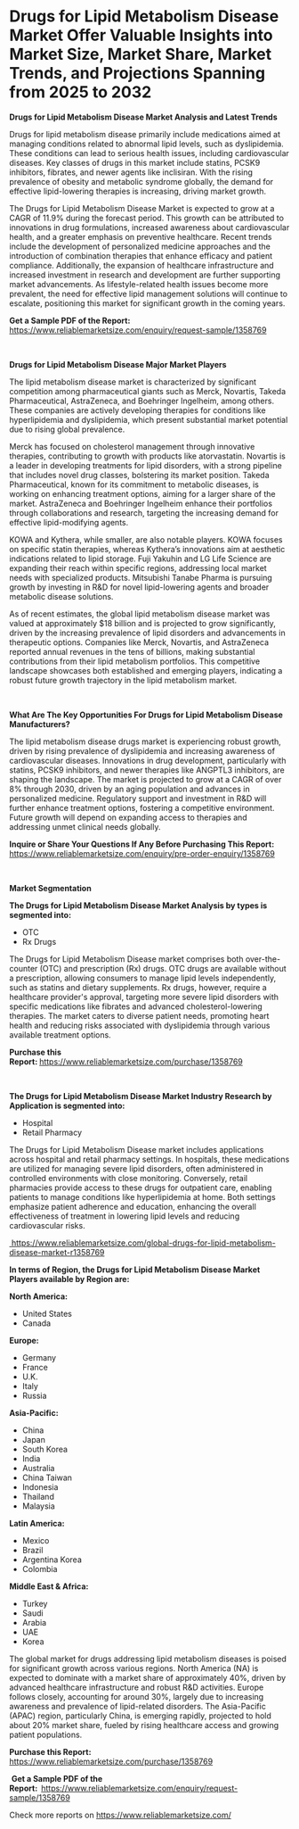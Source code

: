<p><h1>Drugs for Lipid Metabolism Disease Market Offer Valuable Insights into Market Size, Market Share, Market Trends, and Projections Spanning from 2025 to 2032</h1></p><p><strong>Drugs for Lipid Metabolism Disease Market Analysis and Latest Trends</strong></p>
<p><p>Drugs for lipid metabolism disease primarily include medications aimed at managing conditions related to abnormal lipid levels, such as dyslipidemia. These conditions can lead to serious health issues, including cardiovascular diseases. Key classes of drugs in this market include statins, PCSK9 inhibitors, fibrates, and newer agents like inclisiran. With the rising prevalence of obesity and metabolic syndrome globally, the demand for effective lipid-lowering therapies is increasing, driving market growth.</p><p>The Drugs for Lipid Metabolism Disease Market is expected to grow at a CAGR of 11.9% during the forecast period. This growth can be attributed to innovations in drug formulations, increased awareness about cardiovascular health, and a greater emphasis on preventive healthcare. Recent trends include the development of personalized medicine approaches and the introduction of combination therapies that enhance efficacy and patient compliance. Additionally, the expansion of healthcare infrastructure and increased investment in research and development are further supporting market advancements. As lifestyle-related health issues become more prevalent, the need for effective lipid management solutions will continue to escalate, positioning this market for significant growth in the coming years.</p></p>
<p><strong>Get a Sample PDF of the Report:&nbsp;</strong> <a href="https://www.reliablemarketsize.com/enquiry/request-sample/1358769?utm_campaign=1197&utm_medium=2&utm_source=Github&utm_content=ia&utm_term=22032025&utm_id=drugs-for-lipid-metabolism-disease">https://www.reliablemarketsize.com/enquiry/request-sample/1358769</a></p>
<p>&nbsp;</p>
<p><strong>Drugs for Lipid Metabolism Disease Major Market Players</strong></p>
<p><p>The lipid metabolism disease market is characterized by significant competition among pharmaceutical giants such as Merck, Novartis, Takeda Pharmaceutical, AstraZeneca, and Boehringer Ingelheim, among others. These companies are actively developing therapies for conditions like hyperlipidemia and dyslipidemia, which present substantial market potential due to rising global prevalence.</p><p>Merck has focused on cholesterol management through innovative therapies, contributing to growth with products like atorvastatin. Novartis is a leader in developing treatments for lipid disorders, with a strong pipeline that includes novel drug classes, bolstering its market position. Takeda Pharmaceutical, known for its commitment to metabolic diseases, is working on enhancing treatment options, aiming for a larger share of the market. AstraZeneca and Boehringer Ingelheim enhance their portfolios through collaborations and research, targeting the increasing demand for effective lipid-modifying agents.</p><p>KOWA and Kythera, while smaller, are also notable players. KOWA focuses on specific statin therapies, whereas Kythera’s innovations aim at aesthetic indications related to lipid storage. Fuji Yakuhin and LG Life Science are expanding their reach within specific regions, addressing local market needs with specialized products. Mitsubishi Tanabe Pharma is pursuing growth by investing in R&D for novel lipid-lowering agents and broader metabolic disease solutions.</p><p>As of recent estimates, the global lipid metabolism disease market was valued at approximately $18 billion and is projected to grow significantly, driven by the increasing prevalence of lipid disorders and advancements in therapeutic options. Companies like Merck, Novartis, and AstraZeneca reported annual revenues in the tens of billions, making substantial contributions from their lipid metabolism portfolios. This competitive landscape showcases both established and emerging players, indicating a robust future growth trajectory in the lipid metabolism market.</p></p>
<p>&nbsp;</p>
<p><strong>What Are The Key Opportunities For Drugs for Lipid Metabolism Disease Manufacturers?</strong></p>
<p><p>The lipid metabolism disease drugs market is experiencing robust growth, driven by rising prevalence of dyslipidemia and increasing awareness of cardiovascular diseases. Innovations in drug development, particularly with statins, PCSK9 inhibitors, and newer therapies like ANGPTL3 inhibitors, are shaping the landscape. The market is projected to grow at a CAGR of over 8% through 2030, driven by an aging population and advances in personalized medicine. Regulatory support and investment in R&D will further enhance treatment options, fostering a competitive environment. Future growth will depend on expanding access to therapies and addressing unmet clinical needs globally.</p></p>
<p><strong>Inquire or Share Your Questions If Any Before Purchasing This Report:</strong> <a href="https://www.reliablemarketsize.com/enquiry/pre-order-enquiry/1358769?utm_campaign=1197&utm_medium=2&utm_source=Github&utm_content=ia&utm_term=22032025&utm_id=drugs-for-lipid-metabolism-disease">https://www.reliablemarketsize.com/enquiry/pre-order-enquiry/1358769</a></p>
<p>&nbsp;</p>
<p><strong>Market Segmentation</strong></p>
<p><strong>The Drugs for Lipid Metabolism Disease Market Analysis by types is segmented into:</strong></p>
<p><ul><li>OTC</li><li>Rx Drugs</li></ul></p>
<p><p>The Drugs for Lipid Metabolism Disease market comprises both over-the-counter (OTC) and prescription (Rx) drugs. OTC drugs are available without a prescription, allowing consumers to manage lipid levels independently, such as statins and dietary supplements. Rx drugs, however, require a healthcare provider's approval, targeting more severe lipid disorders with specific medications like fibrates and advanced cholesterol-lowering therapies. The market caters to diverse patient needs, promoting heart health and reducing risks associated with dyslipidemia through various available treatment options.</p></p>
<p><strong>Purchase this Report:&nbsp;</strong><a href="https://www.reliablemarketsize.com/purchase/1358769?utm_campaign=1197&utm_medium=2&utm_source=Github&utm_content=ia&utm_term=22032025&utm_id=drugs-for-lipid-metabolism-disease">https://www.reliablemarketsize.com/purchase/1358769</a></p>
<p>&nbsp;</p>
<p><strong>The Drugs for Lipid Metabolism Disease Market Industry Research by Application is segmented into:</strong></p>
<p><ul><li>Hospital</li><li>Retail Pharmacy</li></ul></p>
<p><p>The Drugs for Lipid Metabolism Disease market includes applications across hospital and retail pharmacy settings. In hospitals, these medications are utilized for managing severe lipid disorders, often administered in controlled environments with close monitoring. Conversely, retail pharmacies provide access to these drugs for outpatient care, enabling patients to manage conditions like hyperlipidemia at home. Both settings emphasize patient adherence and education, enhancing the overall effectiveness of treatment in lowering lipid levels and reducing cardiovascular risks.</p></p>
<p><a href="https://www.reliablemarketsize.com/global-drugs-for-lipid-metabolism-disease-market-r1358769?utm_campaign=1197&utm_medium=2&utm_source=Github&utm_content=ia&utm_term=22032025&utm_id=drugs-for-lipid-metabolism-disease">&nbsp;https://www.reliablemarketsize.com/global-drugs-for-lipid-metabolism-disease-market-r1358769</a></p>
<p><strong>In terms of Region, the Drugs for Lipid Metabolism Disease Market Players available by Region are:</strong></p>
<p>
    <p> <strong> North America: </strong>
        <ul>
            <li>United States</li>
            <li>Canada</li>
        </ul>
        </p> 
    <p> <strong> Europe: </strong>
        <ul>
            <li>Germany</li>
            <li>France</li>
            <li>U.K.</li>
            <li>Italy</li>
            <li>Russia</li>
        </ul>
        </p> 
    <p> <strong> Asia-Pacific: </strong>
        <ul>
            <li>China</li>
            <li>Japan</li>
            <li>South Korea</li>
            <li>India</li>
            <li>Australia</li>
            <li>China Taiwan</li>
            <li>Indonesia</li>
            <li>Thailand</li>
            <li>Malaysia</li>
        </ul>
        </p> 
    <p> <strong> Latin America: </strong>
        <ul>
            <li>Mexico</li>
            <li>Brazil</li>
            <li>Argentina Korea</li>
            <li>Colombia</li>
        </ul>
        </p> 
    <p> <strong> Middle East & Africa: </strong>
        <ul>
            <li>Turkey</li>
            <li>Saudi</li>
            <li>Arabia</li>
            <li>UAE</li>
            <li>Korea</li>
        </ul>
    </p>
    </p>
<p><p>The global market for drugs addressing lipid metabolism diseases is poised for significant growth across various regions. North America (NA) is expected to dominate with a market share of approximately 40%, driven by advanced healthcare infrastructure and robust R&D activities. Europe follows closely, accounting for around 30%, largely due to increasing awareness and prevalence of lipid-related disorders. The Asia-Pacific (APAC) region, particularly China, is emerging rapidly, projected to hold about 20% market share, fueled by rising healthcare access and growing patient populations.</p></p>
<p><strong>Purchase this Report: </strong><a href="https://www.reliablemarketsize.com/purchase/1358769?utm_campaign=1197&utm_medium=2&utm_source=Github&utm_content=ia&utm_term=22032025&utm_id=drugs-for-lipid-metabolism-disease">https://www.reliablemarketsize.com/purchase/1358769</a></p>
<p>&nbsp;<strong>Get a Sample PDF of the Report:&nbsp;&nbsp;</strong><a href="https://www.reliablemarketsize.com/enquiry/request-sample/1358769?utm_campaign=1197&utm_medium=2&utm_source=Github&utm_content=ia&utm_term=22032025&utm_id=drugs-for-lipid-metabolism-disease">https://www.reliablemarketsize.com/enquiry/request-sample/1358769</a></p>
<p><strong></strong></p>
<p>Check more reports on <a href="https://www.reliablemarketsize.com/?utm_campaign=1197&utm_medium=2&utm_source=Github&utm_content=ia&utm_term=22032025&utm_id=drugs-for-lipid-metabolism-disease">https://www.reliablemarketsize.com/</a></p>